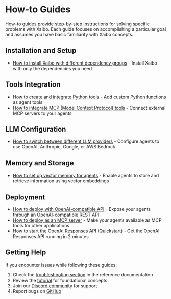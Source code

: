 # How-to Guides

How-to guides provide step-by-step instructions for solving specific problems with Xaibo. Each guide focuses on accomplishing a particular goal and assumes you have basic familiarity with Xaibo concepts.

## Installation and Setup

- [How to install Xaibo with different dependency groups](installation.md) - Install Xaibo with only the dependencies you need

## Tools Integration

- [How to create and integrate Python tools](tools/python-tools.md) - Add custom Python functions as agent tools
- [How to integrate MCP (Model Context Protocol) tools](tools/mcp-tools.md) - Connect external MCP servers to your agents

## LLM Configuration

- [How to switch between different LLM providers](llm/switch-providers.md) - Configure agents to use OpenAI, Anthropic, Google, or AWS Bedrock

## Memory and Storage

- [How to set up vector memory for agents](memory/setup-vector-memory.md) - Enable agents to store and retrieve information using vector embeddings

## Deployment

- [How to deploy with OpenAI-compatible API](deployment/openai-api.md) - Expose your agents through an OpenAI-compatible REST API
- [How to deploy as an MCP server](deployment/mcp-server.md) - Make your agents available as MCP tools for other applications
- [How to start the OpenAI Responses API (Quickstart)](api/openai-responses-quickstart.md) - Get the OpenAI Responses API running in 2 minutes

## Getting Help

If you encounter issues while following these guides:

1. Check the [troubleshooting section](../reference/troubleshooting.md) in the reference documentation
2. Review the [tutorial](../tutorial/index.md) for foundational concepts
3. Join our [Discord community](https://discord.gg/uASMzSSVKe) for support
4. Report bugs on [GitHub](https://github.com/xpressai/xaibo/issues)